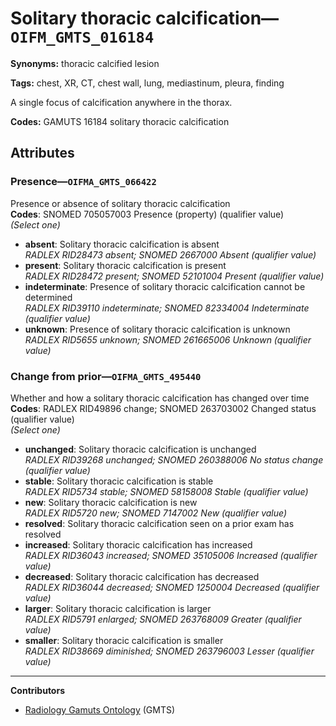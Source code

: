 # Solitary thoracic calcification—`OIFM_GMTS_016184`

**Synonyms:** thoracic calcified lesion

**Tags:** chest, XR, CT, chest wall, lung, mediastinum, pleura, finding

A single focus of calcification anywhere in the thorax.

**Codes:** GAMUTS 16184 solitary thoracic calcification

## Attributes

### Presence—`OIFMA_GMTS_066422`

Presence or absence of solitary thoracic calcification  
**Codes**: SNOMED 705057003 Presence (property) (qualifier value)  
*(Select one)*

- **absent**: Solitary thoracic calcification is absent  
_RADLEX RID28473 absent; SNOMED 2667000 Absent (qualifier value)_
- **present**: Solitary thoracic calcification is present  
_RADLEX RID28472 present; SNOMED 52101004 Present (qualifier value)_
- **indeterminate**: Presence of solitary thoracic calcification cannot be determined  
_RADLEX RID39110 indeterminate; SNOMED 82334004 Indeterminate (qualifier value)_
- **unknown**: Presence of solitary thoracic calcification is unknown  
_RADLEX RID5655 unknown; SNOMED 261665006 Unknown (qualifier value)_

### Change from prior—`OIFMA_GMTS_495440`

Whether and how a solitary thoracic calcification has changed over time  
**Codes**: RADLEX RID49896 change; SNOMED 263703002 Changed status (qualifier value)  
*(Select one)*

- **unchanged**: Solitary thoracic calcification is unchanged  
_RADLEX RID39268 unchanged; SNOMED 260388006 No status change (qualifier value)_
- **stable**: Solitary thoracic calcification is stable  
_RADLEX RID5734 stable; SNOMED 58158008 Stable (qualifier value)_
- **new**: Solitary thoracic calcification is new  
_RADLEX RID5720 new; SNOMED 7147002 New (qualifier value)_
- **resolved**: Solitary thoracic calcification seen on a prior exam has resolved  
- **increased**: Solitary thoracic calcification has increased  
_RADLEX RID36043 increased; SNOMED 35105006 Increased (qualifier value)_
- **decreased**: Solitary thoracic calcification has decreased  
_RADLEX RID36044 decreased; SNOMED 1250004 Decreased (qualifier value)_
- **larger**: Solitary thoracic calcification is larger  
_RADLEX RID5791 enlarged; SNOMED 263768009 Greater (qualifier value)_
- **smaller**: Solitary thoracic calcification is smaller  
_RADLEX RID38669 diminished; SNOMED 263796003 Lesser (qualifier value)_

---

**Contributors**

- [Radiology Gamuts Ontology](https://gamuts.net/) (GMTS)